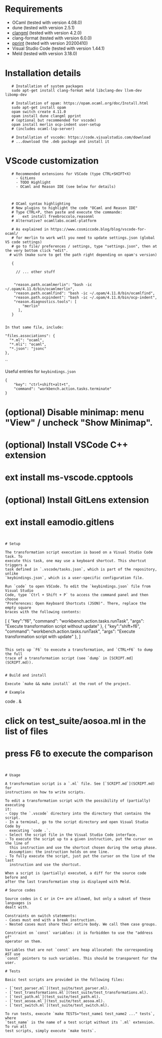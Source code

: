 # Requirements

- OCaml (tested with version 4.08.0)
- dune (tested with version 2.5.1)
- [clangml](https://gitlab.inria.fr/tmartine/clangml) (tested with version
  4.2.0)
- clang-format (tested with version 6.0.0)
- [pprint](https://github.com/fpottier/pprint) (tested with version 20200410)
- Visual Studio Code (tested with version 1.44.1)
- Meld (tested with version 3.18.0)

# Installation details

```
   # Installation of system packages
   sudo apt-get install clang-format meld libclang-dev llvm-dev libomp-dev

   # Installation of opam: https://opam.ocaml.org/doc/Install.html
   sudo apt-get install opam
   opam switch create 4.11.0
   opam install dune clangml pprint
   # (optional but recommended for vscode)
   opam install merlin ocp-indent user-setup
   # (includes ocaml-lsp-server)

   # Installation of vscode: https://code.visualstudio.com/download
   # ...download the .deb package and install it
```

# VScode customization

```
   # Recommended extensions for VSCode (type CTRL+SHIFT+X)
     - GitLens
     - TODO Highlight
     - OCaml and Reason IDE (see below for details)



   # OCaml syntax highlighting
   # New plugins to highlight the code "OCaml and Reason IDE"
   # Type CTRL+P, then paste and execute the commande:
   #    ext install freebroccolo.reasonml
   # Alternative? ocamllabs.ocaml-platform

   # As explained in https://www.cosmiccode.blog/blog/vscode-for-ocaml/
   # for merlin to work well you need to update settings.json (global VS code settings)
   # go to file/ preferences / settings, type "settings.json", then at the very bottom click "edit".
  # with (make sure to get the path right depending on opam's version)
```
       {

         // ... other stuff


        "reason.path.ocamlmerlin": "bash -ic ~/.opam/4.11.0/bin/ocamlmerlin",
        "reason.path.ocamlfind": "bash -ic ~/.opam/4.11.0/bin/ocamlfind",
        "reason.path.ocpindent": "bash -ic ~/.opam/4.11.0/bin/ocp-indent",
        "reason.diagnostics.tools": [
            "merlin"
          ],
       }
```

In that same file, include:
```
    "files.associations": {
      "*.ml": "ocaml",
      "*.mli": "ocaml",
      "*.json": "jsonc"
	},
``

Useful entries for `keybindings.json`
```
{
    "key": "ctrl+shift+alt+t",
    "command": "workbench.action.tasks.terminate"
}
```

   #
   # (optional) Disable minimap: menu "View" / uncheck "Show Minimap".

   # (optional) Install VSCode C++ extension
   #     ext install ms-vscode.cpptools
   #
   # (optional) Install GitLens extension
   #     ext install eamodio.gitlens
```


# Setup

The transformation script execution is based on a Visual Studio Code task. To
execute this task, one may use a keyboard shortcut. This shortcut triggers a
task defined in `.vscode/tasks.json`, which is part of the repository, unlike
`keybindings.json`, which is a user-specific configuration file.

Run `code` to open VSCode. To edit the `keybindings.json` file from Visual Studio
Code, type `Ctrl + Shift + P` to access the command panel and then choose
"Preferences: Open Keyboard Shortcuts (JSON)". There, replace the empty square
braces with the following contents:

```
[
  {
    "key":"f6",
    "command": "workbench.action.tasks.runTask",
    "args": "Execute transformation script without update"
  },
  {
    "key":"shift+f6",
    "command": "workbench.action.tasks.runTask",
    "args": "Execute transformation script with update"
  },
]
```

This sets up `F6` to execute a transformation, and `CTRL+F6` to dump the full
trace of a transformation script (see `dump` in [SCRIPT.md](SCRIPT.md)).


# Build and install

Execute `make && make install` at the root of the project.

# Example

```
  code . &
  # click on test_suite/aosoa.ml in the list of files
  # press F6 to execute the comparison
```


# Usage

A transformation script is a `.ml` file. See [`SCRIPT.md`](SCRIPT.md) for
instructions on how to write scripts.

To edit a transformation script with the possibility of (partially) executing
it:
- Copy the `.vscode` directory into the directory that contains the script.
- In a terminal, go to the script directory and open Visual Studio Code by
  executing `code .`.
- Select the script file in the Visual Studio Code interface.
- To execute the script up to a given instruction, put the cursor on the line of
  this instruction and use the shortcut chosen during the setup phase.
  Assumption: the instruction holds on one line.
- To fully execute the script, just put the cursor on the line of the last
  instruction and use the shortcut.

When a script is (partially) executed, a diff for the source code before and
after the last transformation step is displayed with Meld.

# Source codes

Source codes in C or in C++ are allowed, but only a subset of these languages is
dealt with.

Constraints on switch statements:
- Cases must end with a break instruction.
- Nested cases must share their entire body. We call them case groups.

Constraint on `const` variables: it is forbidden to use the "address of"
operator on them.

Variables that are not `const` are heap allocated: the corresponding AST use
`const` pointers to such variables. This should be transparent for the user.

# Tests

Basic test scripts are provided in the following files:

- [`test_parser.ml`](test_suite/test_parser.ml).
- [`test_transformations.ml`](test_suite/test_transformations.ml).
- [`test_path.ml`](test_suite/test_path.ml).
- [`test_aosoa.ml`](test_suite/test_aosoa.ml).
- [`test_switch.ml`](test_suite/test_switch.ml).

To run tests, execute `make TESTS="test_name1 test_name2 ..." tests`, where
`test_name` is the name of a test script without its `.ml` extension. To run all
test scripts, simply execute `make tests`.
